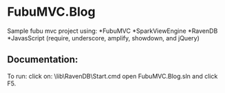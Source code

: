 <h1>FubuMVC.Blog</h1>
Sample fubu mvc project using:
*FubuMVC
*SparkViewEngine
*RavenDB
*JavasScript (require, underscore, amplify, showdown, and jQuery)

<h2>Documentation:</h2>
To run: click on: \lib\RavenDB\Start.cmd open FubuMVC.Blog.sln and click F5.
